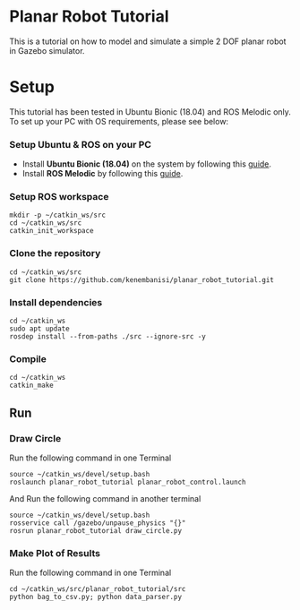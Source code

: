 # Planar Robot Tutorial

This is a tutorial on how to model and simulate a simple 2 DOF planar robot in Gazebo simulator.

# Setup
This tutorial has been tested in Ubuntu Bionic (18.04) and ROS Melodic only. To set up your PC with OS requirements, please see below:


### Setup Ubuntu & ROS on your PC

* Install **Ubuntu Bionic (18.04)** on the system by following this [guide](https://releases.ubuntu.com/bionic/).
* Install **ROS Melodic** by following this [guide](http://wiki.ros.org/melodic/Installation/Ubuntu).

### Setup ROS workspace
```
mkdir -p ~/catkin_ws/src
cd ~/catkin_ws/src
catkin_init_workspace
```

### Clone the repository
```
cd ~/catkin_ws/src
git clone https://github.com/kenembanisi/planar_robot_tutorial.git
```

### Install dependencies
```
cd ~/catkin_ws
sudo apt update
rosdep install --from-paths ./src --ignore-src -y
```

### Compile
```
cd ~/catkin_ws
catkin_make
```

## Run
### Draw Circle
Run the following command in one Terminal
```
source ~/catkin_ws/devel/setup.bash
roslaunch planar_robot_tutorial planar_robot_control.launch
```



And Run the following command in another terminal
```
source ~/catkin_ws/devel/setup.bash
rosservice call /gazebo/unpause_physics "{}"
rosrun planar_robot_tutorial draw_circle.py
```

### Make Plot of Results
Run the following command in one Terminal
```
cd ~/catkin_ws/src/planar_robot_tutorial/src
python bag_to_csv.py; python data_parser.py
```
